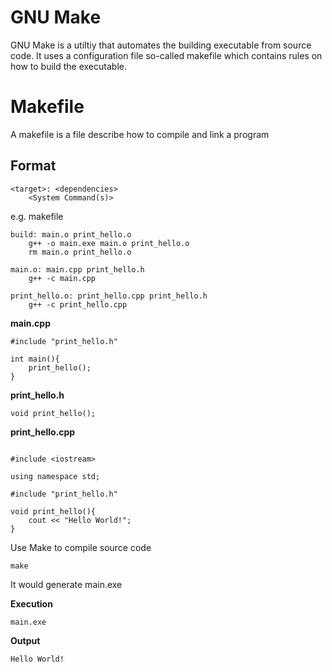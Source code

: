 # GNU Make
GNU Make is a utiltiy that automates the building executable from source code. It uses a configuration file so-called makefile which contains rules on how to build the executable.

# Makefile

A makefile is a file describe how to compile and link a program

## Format
```
<target>: <dependencies>
	<System Command(s)>
```

e.g. makefile
```
build: main.o print_hello.o
	g++ -o main.exe main.o print_hello.o
	rm main.o print_hello.o
	
main.o: main.cpp print_hello.h
	g++ -c main.cpp
	
print_hello.o: print_hello.cpp print_hello.h
	g++ -c print_hello.cpp
```


**main.cpp**
```
#include "print_hello.h"

int main(){
	print_hello();
}
```

**print_hello.h**
```
void print_hello();
```

**print_hello.cpp**
```

#include <iostream>

using namespace std;

#include "print_hello.h"

void print_hello(){
	cout << "Hello World!";
}
```


Use Make to compile source code
```
make 
```
It would generate main.exe


**Execution**
```
main.exe
```


**Output**
```
Hello World!
```


